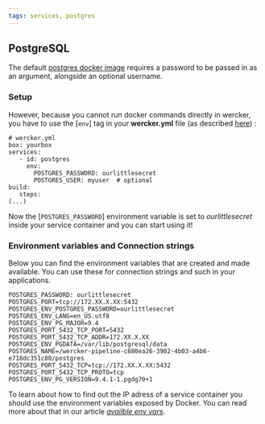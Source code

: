 ```yaml
---
tags: services, postgres
---
```


## PostgreSQL

The default [postgres docker image](https://registry.hub.docker.com/_/postgres/) requires a password to be passed in as an argument, alongside an optional username.

### Setup

However, because you cannot run docker commands directly in wercker, you have to use the [`env`] tag in your **wercker.yml** file (as described [here](http://devcenter.wercker.io/docs/services/advanced-services.html)) :

```
# wercker.yml
box: yourbox
services:
   - id: postgres
     env:
       POSTGRES_PASSWORD: ourlittlesecret
       POSTGRES_USER: myuser  # optional
build:
   steps:
(...)
```

Now the [`POSTGRES_PASSWORD`] environment variable is set to _ourlittlesecret_ inside your service container and you can start using it!

### Environment variables and Connection strings

Below you can find the environment variables that are created and made available.
You can use these for connection strings and such in your applications.

```no-highlight
POSTGRES_PASSWORD: ourlittlesecret
POSTGRES_PORT=tcp://172.XX.X.XX:5432
POSTGRES_ENV_POSTGRES_PASSWORD=ourlittlesecret
POSTGRES_ENV_LANG=en_US.utf8
POSTGRES_ENV_PG_MAJOR=9.4
POSTGRES_PORT_5432_TCP_PORT=5432
POSTGRES_PORT_5432_TCP_ADDR=172.XX.X.XX
POSTGRES_ENV_PGDATA=/var/lib/postgresql/data
POSTGRES_NAME=/wercker-pipeline-c880ea26-3902-4b03-a4b6-e718dc351c80/postgres
POSTGRES_PORT_5432_TCP=tcp://172.XX.X.XX:5432
POSTGRES_PORT_5432_TCP_PROTO=tcp
POSTGRES_ENV_PG_VERSION=9.4.1-1.pgdg70+1
```

To learn about how to find out the IP adress of a service container you should use the environment variables exposed by Docker. You can read more about that in our article [_availble env vars_](http://devcenter.wercker.io/docs/services/linking-services.html).
